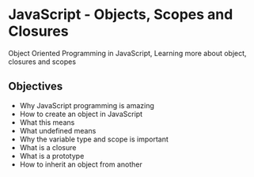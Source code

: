 # JavaScript - Objects, Scopes and Closures

Object Oriented Programming in JavaScript, Learning more about object, closures and scopes

## Objectives

* Why JavaScript programming is amazing
* How to create an object in JavaScript
* What this means
* What undefined means
* Why the variable type and scope is important
* What is a closure
* What is a prototype
* How to inherit an object from another

